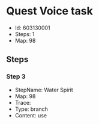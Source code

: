 # Quest Voice task

- Id: 603130001
- Steps: 1
- Map: 98

## Steps

### Step 3
- StepName:  Water Spirit
- Map:  98
- Trace:  
- Type:  branch
- Content:  use


